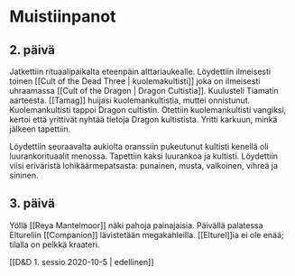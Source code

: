 # Muistiinpanot
## 2. päivä
Jatkettiin rituaalipaikalta eteenpäin alttariaukealle. Löydettiin ilmeisesti toinen [[Cult of the Dead Three | kuolemakultisti]]  joka on ilmeisesti uhraamassa [[Cult of the Dragon | Dragon Cultistia]].  Kuulusteli Tiamatin aarteesta. [[Tamag]] huijasi kuolemankultistia, muttei onnistunut. Kuolemankultisti tappoi Dragon cultistin. Otettiin kuolemankultisti vangiksi, kertoi että yrittivät nyhtää tietoja Dragon kultistista. Yritti karkuun, minkä jälkeen tapettiin.

Löydettiin seuraavalta aukiolta oranssiin pukeutunut kultisti kenellä oli luurankorituaalit menossa. Tapettiin kaksi luurankoa ja kultisti. Löydettiin viisi eriväristä lohikäärmepatsasta: punainen, musta, valkoinen, vihreä ja sininen.

## 3. päivä
Yöllä [[Reya Mantelmoor]] näki pahoja painajaisia. Päivällä palatessa Eltureliin [[Companion]] lävistetään megakahleilla. [[Elturel]]ia ei ole enää; tilalla on pelkkä kraateri.

[[D&D 1. sessio 2020-10-5 | edellinen]]